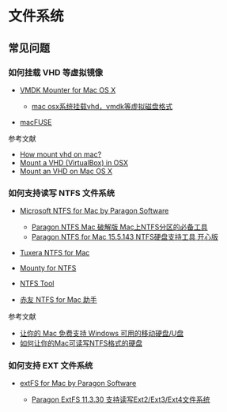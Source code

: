 # 文件系统

## 常见问题

### 如何挂载 VHD 等虚拟镜像

- [VMDK Mounter for Mac OS X](https://www.paragon-software.com/home/vd-mounter-mac-free/)

    - [mac osx系统挂载vhd，vmdk等虚拟磁盘格式](https://zhuanlan.zhihu.com/p/131402361)

- [macFUSE](https://osxfuse.github.io/)

参考文献

- [How mount vhd on mac?](https://apple.stackexchange.com/questions/355223/how-mount-vhd-on-mac)
- [Mount a VHD (VirtualBox) in OSX](https://superuser.com/questions/554886/mount-a-vhd-virtualbox-in-osx)
- [Mount an VHD on Mac OS X](https://serverfault.com/questions/174278/mount-an-vhd-on-mac-os-x/1000645#1000645)

### 如何支持读写 NTFS 文件系统

- [Microsoft NTFS for Mac by Paragon Software](https://www.paragon-software.com/home/ntfs-mac/) 

    - [Paragon NTFS Mac 破解版 Mac上NTFS分区的必备工具](https://www.waitsun.com/paragon-ntfs-15.html)
    - [Paragon NTFS for Mac 15.5.143 NTFS硬盘支持工具 开心版](https://www.naodai.org/archives/50.html)

- [Tuxera NTFS for Mac](https://ntfsformac.tuxera.com/)
- [Mounty for NTFS](https://mounty.app/)
- [NTFS Tool](https://github.com/ntfstool/ntfstool)
- [赤友 NTFS for Mac 助手](https://sspai.com/item/68)

参考文献

- [让你的 Mac 免费支持 Windows 可用的移动硬盘/U盘](https://sspai.com/post/57649)
- [如何让你的Mac可读写NTFS格式的硬盘](https://juejin.cn/post/6844904096776847374)

### 如何支持 EXT 文件系统

- [extFS for Mac by Paragon Software](https://www.paragon-software.com/home/extfs-mac/)

    - [Paragon ExtFS 11.3.30 支持读写Ext2/Ext3/Ext4文件系统](https://zhuanlan.zhihu.com/p/107826113)
